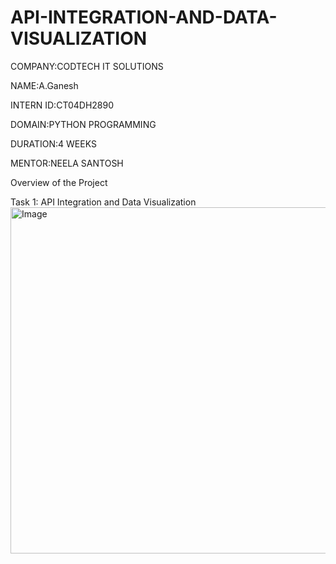 # API-INTEGRATION-AND-DATA-VISUALIZATION
COMPANY:CODTECH IT SOLUTIONS

NAME:A.Ganesh

INTERN ID:CT04DH2890

DOMAIN:PYTHON PROGRAMMING

DURATION:4 WEEKS

MENTOR:NEELA SANTOSH

Overview of the Project

Task 1: API Integration and Data Visualization
<img width="1018" height="554" alt="Image" src="https://github.com/user-attachments/assets/43a9c59a-8436-4934-9602-ff66befff49f" />
